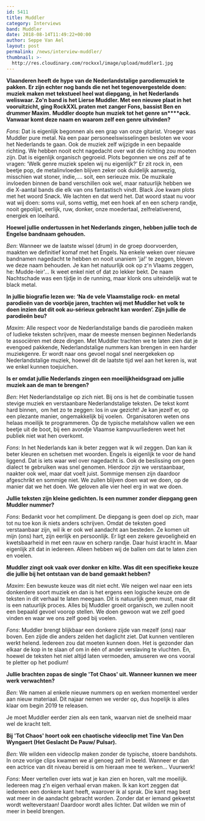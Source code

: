 ```yaml
---
id: 5411
title: Muddler
category: Interviews
band: Muddler
date: 2018-08-14T11:49:22+00:00
author: Seppe Van Ael
layout: post
permalink: /news/interview-muddler/
thumbnail: >-
  http://res.cloudinary.com/rockxxl/image/upload/muddler1.jpg
---
```

**Vlaanderen heeft de hype van de Nederlandstalige parodiemuziek te pakken. Er zijn echter nog bands die net het tegenovergestelde doen: muziek maken met tekstueel heel wat diepgang, in het Nederlands weliswaar. Zo'n band is het Lierse Muddler. Met een nieuwe plaat in het vooruitzicht, ging RockXXL praten met zanger Fons, bassist Ben en drummer Maxim.**
**Muddler doopte hun muziek tot het genre sn****øck. Vanwaar komt deze naam en waarom zelf een genre uitvinden?**

_Fons_: Dat is eigenlijk begonnen als een grap van onze gitarist. Vroeger was Muddler pure metal. Na een paar personeelswisselingen besloten we voor het Nederlands te gaan. Ook de muziek zelf wijzigde in een bepaalde richting. We hebben nooit echt nagedacht over wat die richting zou moeten zijn. Dat is eigenlijk organisch gegroeid. Plots begonnen we ons zelf af te vragen: ‘Welk genre muziek spelen wij nu eigenlijk?’ Er zit rock in, een beetje pop, de metalinvloeden blijven zeker ook duidelijk aanwezig, misschien wat stoner, indie,&#8230;. soit, een serieuze mix. De muzikale invloeden binnen de band verschillen ook wel, maar natuurlijk hebben we die X-aantal bands die elk van ons fantastisch vindt. Black Joe kwam plots met het woord Snøck. We lachten en dat werd het. Dat woord staat nu voor wat wij doen: soms vuil, soms vettig, met een hoek af en een scherp randje, nooit gepolijst, eerlijk, ruw, donker, onze moedertaal, zelfrelativerend, energiek en loeihard.

**Hoewel jullie ondertussen in het Nederlands zingen, hebben jullie toch de Engelse bandnaam gehouden.**

_Ben_: Wanneer we de laatste wissel (drum) in de groep doorvoerden, maakten we definitief komaf met het Engels. Na enkele weken over nieuwe bandnamen nagedacht te hebben en nooit unaniem 'ja!' te zeggen, bleven we deze naam behouden. Je kan het natuurlijk ook op z'n Vlaams zeggen, he: Mudde-leir'&#8230; Ik weet enkel niet of dat zo lekker bekt. De naam Nachtschade was een tijdje in de running, maar klonk ons uiteindelijk wat te black metal.

**In jullie biografie lezen we: ‘Na de vele Vlaamstalige rock- en metal parodieën van de voorbije jaren, trachten wij met Muddler het volk te doen inzien dat dit ook au-sérieux gebracht kan worden’. Zijn jullie de parodieën beu?**

_Maxim_: Alle respect voor de Nederlandstalige bands die parodieën maken of ludieke teksten schrijven, maar de meeste mensen beginnen Nederlands te associëren met deze dingen. Met Muddler trachten we te laten zien dat je evengoed pakkende, Nederlandstalige nummers kan brengen in een harder muziekgenre. Er wordt naar ons gevoel nogal snel neergekeken op Nederlandstalige muziek, hoewel dit de laatste tijd wel aan het keren is, wat we enkel kunnen toejuichen.

**Is er omdat jullie Nederlands zingen een moeilijkheidsgraad om jullie muziek aan de man te brengen?**

_Ben_: Het Nederlandstalige op zich niet. Bij ons is het de combinatie tussen stevige muziek en verstaanbare Nederlandstalige teksten. De tekst komt hard binnen,  om het zo te zeggen: los in uw gezicht! Je kan jezelf er, op een plezante manier, ongemakkelijk bij voelen.  Organisatoren weten ons helaas moeilijk te programmeren. Op de typische metalshow vallen we een beetje uit de boot, bij een avondje Vlaamse kampvuurliederen weet het publiek niet wat hen overkomt.

_Fons_: In het Nederlands kan ik beter zeggen wat ik wil zeggen. Dan kan ik beter kleuren en schetsen met woorden. Engels is eigenlijk te voor de hand liggend. Dat is iets waar wel over nagedacht is. Ook de beslissing om geen dialect te gebruiken was snel genomen. Hierdoor zijn we verstaanbaar, naakter ook wel, maar dat voelt juist. Sommige mensen zijn daardoor afgeschrikt en sommige niet. We zullen blijven doen wat we doen, op de manier dat we het doen. We geloven alle vier heel erg in wat we doen.

**Jullie teksten zijn kleine gedichten. Is een nummer zonder diepgang geen Muddler nummer?** 

_Fons_: Bedankt voor het compliment. De diepgang is geen doel op zich, maar tot nu toe kon ik niets anders schrijven. Omdat de teksten goed verstaanbaar zijn, wil ik er ook wel aandacht aan besteden. Ze komen uit mijn (ons) hart, zijn eerlijk en persoonlijk. Er ligt een zekere gevoeligheid en kwetsbaarheid in met een rauw en scherp randje. Daar huist kracht in. Maar eigenlijk zit dat in iedereen. Alleen hebben wij de ballen om dat te laten zien en voelen.

**Muddler zingt ook vaak over donker en kilte. Was dit een specifieke keuze die jullie bij het ontstaan van de band gemaakt hebben?** 

_Maxim_: Een bewuste keuze was dit niet echt. We neigen wel naar een iets donkerdere soort muziek en dan is het ergens een logische keuze om de teksten in dit verhaal te laten meegaan. Dit is natuurlijk geen must, maar dit is een natuurlijk proces. Alles bij Muddler groeit organisch, we zullen nooit een bepaald gevoel voorop stellen. We doen gewoon wat we zelf goed vinden en waar we ons zelf goed bij voelen.

_Fons_: Muddler brengt blijkbaar een donkere zijde van mezelf (ons) naar boven. Een zijde die anders zelden het daglicht ziet. Dat kunnen ventileren werkt helend. Iedereen zou dat moeten kunnen doen. Het is gezonder dan elkaar de kop in te slaan of om in één of ander verslaving te vluchten. En, hoewel de teksten het niet altijd laten vermoeden, amuseren we ons vooral te pletter op het podium!

**Jullie brachten zopas de single 'Tot Chaos' uit. Wanneer kunnen we meer werk verwachten?**

_Ben_: We namen al enkele nieuwe nummers op en werken momenteel verder aan nieuw materiaal. Dit najaar nemen we verder op, dus hopelijk is alles klaar om begin 2019 te releasen.
  
Je moet Muddler eerder zien als een tank, waarvan niet de snelheid maar wel de kracht telt.

**Bij 'Tot Chaos' hoort ook een chaotische videoclip met Tine Van Den Wyngaert (Het Geslacht De Pauw/ Pulsar).** 

_Ben_: We wilden een videoclip maken zonder de typische, stoere bandshots. In onze vorige clips kwamen we al genoeg zelf in beeld. Wanneer er dan een actrice van dit niveau bereid is om hieraan mee te werken… Vuurwerk!

_Fons_: Meer vertellen over iets wat je kan zien en horen, valt me moeilijk. Iedereen mag z’n eigen verhaal ervan maken. Ik kan kort zeggen dat iedereen een donkere kant heeft, waarover ik al sprak. Die kant mag best wat meer in de aandacht gebracht worden. Zonder dat er iemand gekwetst wordt welteverstaan! Daardoor wordt alles lichter. Dat wilden we min of meer in beeld brengen.
